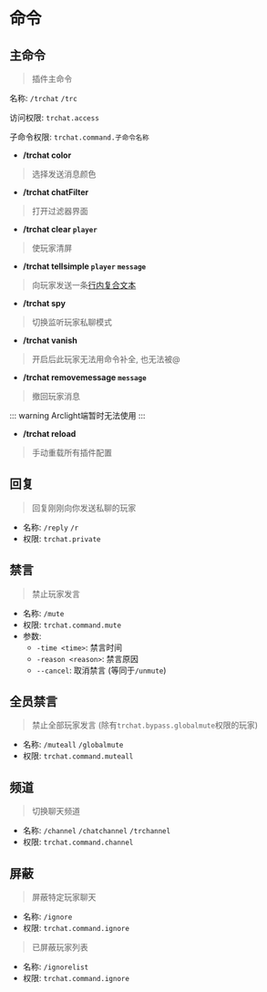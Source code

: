 # 命令

## 主命令

> 插件主命令

名称: `/trchat` `/trc`

访问权限: `trchat.access`

子命令权限: `trchat.command.子命令名称`

* **/trchat color**

> 选择发送消息颜色

* **/trchat chatFilter**

> 打开过滤器界面

* **/trchat clear `player`**

> 使玩家清屏

* **/trchat tellsimple `player` `message`**

> 向玩家发送一条[行内复合文本](https://plugins.ptms.ink/function/components/)

* **/trchat spy**

> 切换监听玩家私聊模式

* **/trchat vanish**

> 开启后此玩家无法用命令补全, 也无法被@

* **/trchat removemessage `message`**

> 撤回玩家消息

::: warning
Arclight端暂时无法使用
:::

* **/trchat reload**

> 手动重载所有插件配置

## 回复

> 回复刚刚向你发送私聊的玩家

* 名称: `/reply` `/r`
* 权限: `trchat.private`

## 禁言

> 禁止玩家发言

* 名称: `/mute`
* 权限: `trchat.command.mute`
* 参数:
  * `-time <time>`: 禁言时间
  * `-reason <reason>`: 禁言原因
  * `--cancel`: 取消禁言 (等同于`/unmute`)

## 全员禁言

> 禁止全部玩家发言 (除有`trchat.bypass.globalmute`权限的玩家)

* 名称: `/muteall` `/globalmute`
* 权限: `trchat.command.muteall`

## 频道

> 切换聊天频道

* 名称: `/channel` `/chatchannel` `/trchannel`
* 权限: `trchat.command.channel`

## 屏蔽

> 屏蔽特定玩家聊天

* 名称: `/ignore`
* 权限: `trchat.command.ignore`

> 已屏蔽玩家列表

* 名称: `/ignorelist`
* 权限: `trchat.command.ignore`
